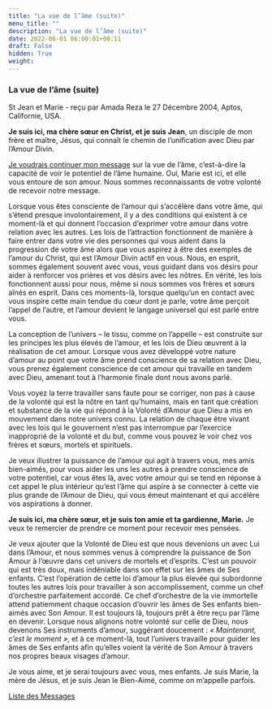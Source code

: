 ```yaml
---
title: "La vue de l’âme (suite)"
menu_title: ""
description: "La vue de l’âme (suite)"
date: 2022-06-01 06:00:01+00:11
draft: False
hidden: True
weight:
---
```

### La vue de l’âme (suite)

St Jean et Marie - reçu par Amada Reza le 27 Décembre 2004, Aptos, Californie, USA.

**Je suis ici, ma chère sœur en Christ, et je suis Jean**, un disciple de mon frère et maître, Jésus, qui connaît le chemin de l’unification avec Dieu par l’Amour Divin.

[Je voudrais continuer mon message](/fr-contemporary-messages/fr-contemporary-messages-by-date-order/fr-contemporary-messages-2001/fr-2001-5-13-1-ar-st-john/) sur la vue de l’âme, c’est-à-dire la capacité de voir le potentiel de l’âme humaine. Oui, Marie est ici, et elle vous entoure de son amour. Nous sommes reconnaissants de votre volonté de recevoir notre message.

Lorsque vous êtes consciente de l’amour qui s’accélère dans votre âme, qui s’étend presque involontairement, il y a des conditions qui existent à ce moment-là et qui donnent l’occasion d’exprimer votre amour dans votre relation avec les autres. Les lois de l’attraction fonctionnent de manière à faire entrer dans votre vie des personnes qui vous aident dans la progression de votre âme alors que vous aspirez à être des exemples de l’amour du Christ, qui est l’Amour Divin actif en vous. Nous, en esprit, sommes également souvent avec vous, vous guidant dans vos désirs pour aider à renforcer vos prières et vos désirs avec les nôtres. En vérité, les lois fonctionnent aussi pour nous, même si nous sommes vos frères et sœurs aînés en esprit. Dans ces moments-là, lorsque quelqu’un en contact avec vous inspire cette main tendue du cœur dont je parle, votre âme perçoit l’appel de l’autre, et l’amour devient le langage universel qui est parlé entre vous.

La conception de l’univers – le tissu, comme on l’appelle – est construite sur les principes les plus élevés de l’amour, et les lois de Dieu œuvrent à la réalisation de cet amour. Lorsque vous avez développé votre nature d’amour au point que votre âme prend conscience de sa relation avec Dieu, vous prenez également conscience de cet amour qui travaille en tandem avec Dieu, amenant tout à l’harmonie finale dont nous avons parlé.

Vous voyez la terre travailler sans faute pour se corriger, non pas à cause de la volonté qui est la nôtre en tant qu’humains, mais en tant que création et substance de la vie qui répond à la Volonté d’Amour que Dieu a mis en mouvement dans notre univers connu. La relation de chaque être vivant avec les lois qui le gouvernent n’est pas interrompue par l’exercice inapproprié de la volonté et du but, comme vous pouvez le voir chez vos frères et sœurs, mortels et spirituels.

Je veux illustrer la puissance de l’amour qui agit à travers vous, mes amis bien-aimés, pour vous aider les uns les autres à prendre conscience de votre potentiel, car vous êtes là, avec votre amour qui se tend en réponse à cet appel le plus intérieur qu’est l’âme qui aspire à se connecter à cette vie plus grande de l’Amour de Dieu, qui vous émeut maintenant et qui accélère vos aspirations à donner.

**Je suis ici, ma chère sœur, et je suis ton amie et ta gardienne, Marie.** Je veux te remercier de prendre ce moment pour recevoir mes pensées.

Je veux ajouter que la Volonté de Dieu est que nous devenions un avec Lui dans l’Amour, et nous sommes venus à comprendre la puissance de Son Amour à l’œuvre dans cet univers de mortels et d’esprits. C’est un pouvoir qui est très doux, mais indéniable dans son effet sur les âmes de Ses enfants. C’est l’opération de cette loi d’amour la plus élevée qui subordonne toutes les autres lois pour travailler à son accomplissement, comme un chef d’orchestre parfaitement accordé. Ce chef d’orchestre de la vie immortelle attend patiemment chaque occasion d’ouvrir les âmes de Ses enfants bien-aimés avec Son Amour. Il est toujours là, toujours prêt à être reçu par l’âme en devenir. Lorsque nous alignons notre volonté sur celle de Dieu, nous devenons Ses instruments d’amour, suggérant doucement : *« Maintenant, c’est le moment »*, et à ce moment-là, tout l’univers travaille pour guider les âmes de Ses enfants afin qu’elles voient la vérité de Son Amour à travers nos propres beaux visages d’amour.

Je vous aime, et je serai toujours avec vous, mes enfants. Je suis Marie, la mère de Jésus, et je suis Jean le Bien-Aimé, comme on m’appelle parfois.

[Liste des Messages](/fr-contemporary-messages/fr-contemporary-messages-by-date-order/fr-contemporary-messages-2004)